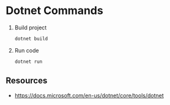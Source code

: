 # Dotnet Commands

1. Build project

    ```bash
    dotnet build
    ```

2. Run code

    ```bash
    dotnet run
    ```

## Resources

* https://docs.microsoft.com/en-us/dotnet/core/tools/dotnet
